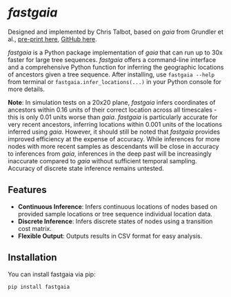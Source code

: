 # *fastgaia*
Designed and implemented by Chris Talbot, based on *gaia* from Grundler et al., [pre-print here](https://www.biorxiv.org/content/10.1101/2024.03.27.586858v2), [GitHub here](https://github.com/blueraleigh/gaia).

*fastgaia* is a Python package implementation of *gaia* that can run up to 30x faster for large tree sequences. *fastgaia* offers a command-line interface and a comprehensive Python function for inferring the geographic locations of ancestors given a tree sequence. After installing, use `fastgaia --help` from terminal or `fastgaia.infer_locations(...)` in your Python console for more details.

**Note**: In simulation tests on a 20x20 plane, *fastgaia* infers coordinates of ancestors within 0.16 units of their correct location across all timescales - this is only 0.01 units worse than *gaia*. *fastgaia* is particularly accurate for very recent ancestors, inferring locations within 0.001 units of the locations inferred using *gaia*. However, it should still be noted that *fastgaia* provides improved efficiency at the expense of accuracy. While inferences for more nodes with more recent samples as descendants will be close in accuracy to inferences from *gaia*, inferences in the deep past will be increasingly inaccurate compared to *gaia* without sufficient temporal sampling. Accuracy of discrete state inference remains untested. 

## Features

- **Continuous Inference**: Infers continuous locations of nodes based on provided sample locations or tree sequence individual location data.
- **Discrete Inference**: Infers discrete states of nodes using a transition cost matrix.
- **Flexible Output**: Outputs results in CSV format for easy analysis.

## Installation

You can install fastgaia via pip:

```bash
pip install fastgaia
